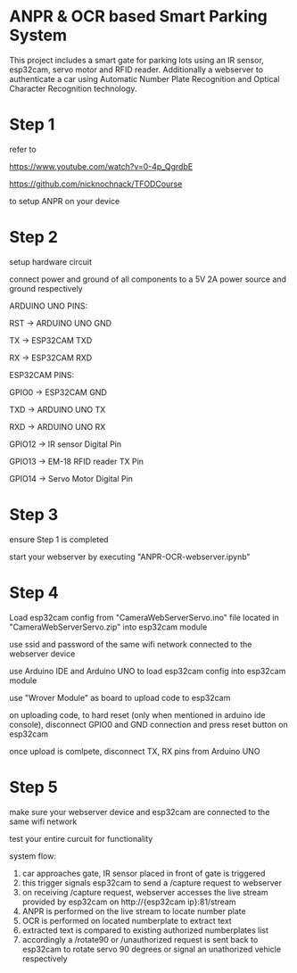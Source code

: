 # ANPR & OCR based Smart Parking System
This project includes a smart gate for parking lots using an IR sensor, esp32cam, servo motor and RFID reader. 
Additionally a webserver to authenticate a car using Automatic Number Plate Recognition and Optical Character Recognition technology.

# Step 1
refer to 

https://www.youtube.com/watch?v=0-4p_QgrdbE 

https://github.com/nicknochnack/TFODCourse

to setup ANPR on your device

# Step 2
setup hardware circuit

connect power and ground of all components to a 5V 2A power source and ground respectively

ARDUINO UNO PINS:

RST -> ARDUINO UNO GND

TX -> ESP32CAM TXD

RX -> ESP32CAM RXD

ESP32CAM PINS:

GPIO0 -> ESP32CAM GND

TXD -> ARDUINO UNO TX

RXD -> ARDUINO UNO RX

GPIO12 -> IR sensor Digital Pin

GPIO13 -> EM-18 RFID reader TX Pin

GPIO14 -> Servo Motor Digital Pin

# Step 3
ensure Step 1 is completed

start your webserver by executing "ANPR-OCR-webserver.ipynb"

# Step 4
Load esp32cam config from "CameraWebServerServo.ino" file located in "CameraWebServerServo.zip" into esp32cam module

use ssid and password of the same wifi network connected to the webserver device

use Arduino IDE and Arduino UNO to load esp32cam config into esp32cam module

use "Wrover Module" as board to upload code to esp32cam

on uploading code, to hard reset (only when mentioned in arduino ide console), disconnect GPIO0 and GND connection and press reset button on esp32cam

once upload is comlpete, disconnect TX, RX pins from Arduino UNO

# Step 5
make sure your webserver device and esp32cam are connected to the same wifi network

test your entire curcuit for functionality

system flow:

1. car approaches gate, IR sensor placed in front of gate is triggered
2. this trigger signals esp32cam to send a /capture request to webserver
3. on receiving /capture request, webserver accesses the live stream provided by esp32cam on http://{esp32cam ip}:81/stream
4. ANPR is performed on the live stream to locate number plate
5. OCR is performed on located numberplate to extract text
6. extracted text is compared to existing authorized numberplates list
7. accordingly a /rotate90 or /unauthorized request is sent back to esp32cam to rotate servo 90 degrees or signal an unathorized vehicle respectively

